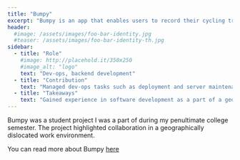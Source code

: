 ```yaml
---
title: "Bumpy"
excerpt: "Bumpy is an app that enables users to record their cycling trips and to gather valuable road condition data"
header:
  #image: /assets/images/foo-bar-identity.jpg
  #teaser: /assets/images/foo-bar-identity-th.jpg
sidebar:
  - title: "Role"
    #image: http://placehold.it/350x250
    #image_alt: "logo"
    text: "Dev-ops, backend development"
  - title: "Contribution"
    text: "Managed dev-ops tasks such as deployment and server maintenance. Aided the backend team in development"
  - title: "Takeaways"
    text: "Gained experience in software development as a part of a geographically dislocated team. Expanded knowledge of software installation and integration – particularly on linux servers"
---
```


Bumpy was a student project I was a part of during my penultimate college semester. The project highlighted collaboration in a geographically dislocated work environment.

You can read more about Bumpy [here](https://www.fer.unizg.hr/rasip/dsd/projects/cycling_advocacy)

